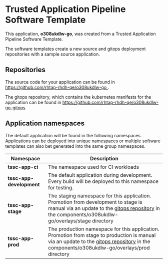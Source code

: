 # Trusted Application Pipeline Software Template

This application, **o308ukdlw-go**, was created from a Trusted Application Pipeline Software Template.

The software templates create a new source and gitops deployment repositories with a sample source application. 

## Repositories

The source code for your application can be found in [https://github.com/rhtap-rhdh-qe/o308ukdlw-go ](https://github.com/rhtap-rhdh-qe/o308ukdlw-go ).
 
The gitops repository, which contains the kubernetes manifests for the application can be found in 
[https://github.com/rhtap-rhdh-qe/o308ukdlw-go-gitops ](https://github.com/rhtap-rhdh-qe/o308ukdlw-go-gitops ) 

## Application namespaces 

The default application will be found in the following namespaces. Applications can be deployed into unique namespaces or multiple software templates can also bet generated into the same group namespaces.  

|  Namespace   |  Description   |  
| -------- | -------- |
| **tssc-app-ci** | The namespace used for CI workloads |
| **tssc-app-development** | The default application during development. Every build will be deployed to this namespace for testing. |
| **tssc-app-stage** | The staging namespace for this application. Promotion from development to stage is manual via an update to the [gitops repository](https://github.com/rhtap-rhdh-qe/o308ukdlw-go-gitops ) in the components/o308ukdlw-go/overlays/stage directory |
| **tssc-app-prod** | The production namespace for this application. Promotion from stage to production is manual via an update to the [gitops repository](https://github.com/rhtap-rhdh-qe/o308ukdlw-go-gitops ) in the components/o308ukdlw-go/overlays/prod directory |